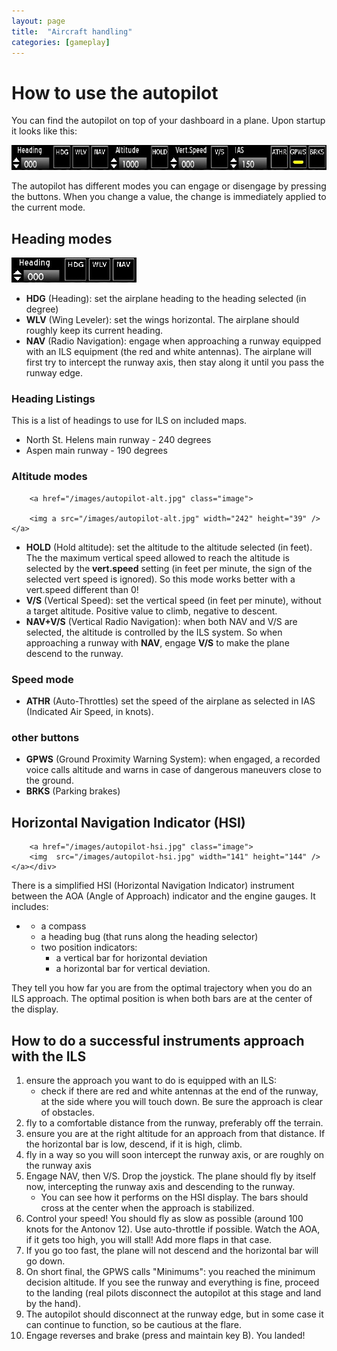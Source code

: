 ```yaml
---
layout: page
title:  "Aircraft handling"
categories: [gameplay]
---
```


# How to use the autopilot
	
You can find the autopilot on top of your dashboard in a plane. Upon startup it looks like this:

<a href="/images/autopilot-start.jpg">
<img src="/images/autopilot-start.jpg" width="640" height="40">
</a>

The autopilot has different modes you can engage or disengage by
pressing the buttons. When you change a value, the change is
immediately applied to the current mode.

## Heading modes

<a href="/images/autopilot-heading.jpg" >
<img alt="Autopilot heading.jpg" src="/images/autopilot-heading.jpg" width="200" height="40" /></a>

<ul><li> <b>HDG</b> (Heading): set the airplane heading to the heading selected (in degree)
</li><li> <b>WLV</b> (Wing Leveler): set the wings horizontal. The airplane should roughly keep its current heading.
</li><li> <b>NAV</b> (Radio Navigation): engage when approaching a runway equipped with an ILS equipment (the red and white antennas). The airplane will first try to intercept the runway axis, then stay along it until you pass the runway edge.
</li></ul>

### Heading Listings

<p>This is a list of headings to use for ILS on included maps.
</p>
<ul><li>North St. Helens main runway - 240 degrees
</li><li>Aspen main runway - 190 degrees
</li></ul>

### Altitude modes

<p>

        <a href="/images/autopilot-alt.jpg" class="image">

        <img a src="/images/autopilot-alt.jpg" width="242" height="39" /></a>
</p>
<ul><li> <b>HOLD</b> (Hold altitude): set the altitude to the altitude selected (in feet). The the maximum vertical speed allowed to reach the altitude is selected by the <b>vert.speed</b> setting (in feet per minute, the sign of the selected vert speed is ignored). So this mode works better with a vert.speed different than 0!
</li><li> <b>V/S</b> (Vertical Speed): set the vertical speed (in feet per minute), without a target altitude. Positive value to climb, negative to descent.
</li><li> <b>NAV+V/S</b> (Vertical Radio Navigation): when both NAV and V/S are selected, the altitude is controlled by the ILS system. So when approaching a runway with <b>NAV</b>, engage <b>V/S</b> to make the plane descend to the runway.
</li></ul>

### Speed mode

<ul><li> <b>ATHR</b> (Auto-Throttles) set the speed of the airplane as selected in IAS (Indicated Air Speed, in knots).
</li></ul>

### other buttons

<ul><li> <b>GPWS</b> (Ground Proximity Warning System): when engaged, a recorded voice calls altitude and warns in case of dangerous maneuvers close to the ground.
</li><li> <b>BRKS</b> (Parking brakes)
</li></ul>

## Horizontal Navigation Indicator (HSI)

<div class="floatleft">

        <a href="/images/autopilot-hsi.jpg" class="image">
        <img  src="/images/autopilot-hsi.jpg" width="141" height="144" /></a></div>
        
        
<p>There is a simplified HSI (Horizontal Navigation Indicator) instrument
between the AOA (Angle of Approach) indicator and the engine gauges. 
It includes:
</p>
<ul><li><ul><li> a compass
</li><li> a heading bug (that runs along the heading selector)
</li><li> two position indicators: 
<ul><li> a vertical bar for horizontal deviation
</li><li> a horizontal bar for vertical deviation. 
</li></ul>
</li></ul>
</li></ul>
<p>They tell you how far you are from the optimal trajectory when you do an ILS approach. The optimal position is when both bars are at the center of the display.
</p>

## How to do a successful instruments approach with the ILS

<ol><li>ensure the approach you want to do is equipped with an ILS: 
<ul><li>check if there are red and white antennas at the end of the runway, at the side where you will touch down. Be sure the approach is clear of obstacles. 
</li></ul>
</li><li>fly to a comfortable distance from the runway, preferably off the terrain. 
</li><li>ensure you are at the right altitude for an approach from that distance. If the horizontal bar is low, descend, if it is high, climb. 
</li><li>fly in a way so you will soon intercept the runway axis, or are roughly on the runway axis 
</li><li>Engage NAV, then V/S. Drop the joystick. The plane should fly by itself now, intercepting the runway axis and descending to the runway. 
<ul><li>You can see how it performs on the HSI display. The bars should cross at the center when the approach is stabilized. 
</li></ul>
</li><li>Control your speed! You should fly as slow as possible (around 100 knots for the Antonov 12). Use auto-throttle if possible. Watch the AOA, if it gets too high, you will stall! Add more flaps in that case. 
</li><li>If you go too fast, the plane will not descend and the horizontal bar will go down. 
</li><li>On short final, the GPWS calls "Minimums": you reached the minimum decision altitude. If you see the runway and everything is fine, proceed to the landing (real pilots disconnect the autopilot at this stage and land by the hand). 
</li><li>The autopilot should disconnect at the runway edge, but in some case it can continue to function, so be cautious at the flare. 
</li><li>Engage reverses and brake (press and maintain key B). You landed!
</li></ol>



